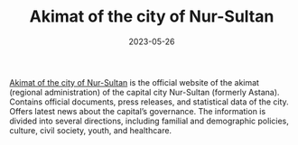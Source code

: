 ﻿---
title: "Akimat of the city of Nur-Sultan"
linkTitle: "Akimat of the city of Nur-Sultan"
contributor: ["Aizada Arystanbek"]
created: 2022-07-27
countries: ["Kazakhstan"]
category: ["Government"]
tags: ["government", "policy", "documents"]
date_start: []
date_end: []
data_type: ["policy", "news"] 
language: ["Russian", "Kazakh", "English"]
date: 2023-05-26
description: 
  Akimat of the city of Nur-Sultan is the official website of the akimat (regional administration) of the capital city Nur-Sultan.
---

[Akimat of the city of Nur-Sultan](https://www.gov.kz/memleket/entities/astana/about?lang=en) is the official website of the akimat (regional administration) of the capital city Nur-Sultan (formerly Astana). Contains official documents, press releases, and statistical data of the city. Offers latest news about the capital’s governance. The information is divided into several directions, including familial and demographic policies, culture, civil society, youth, and healthcare.
